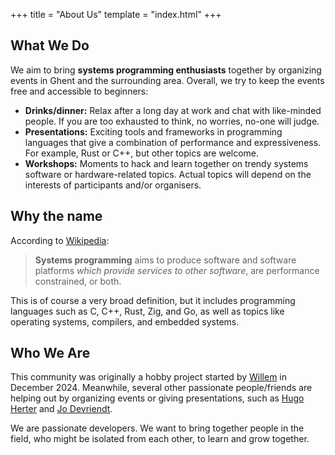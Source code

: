 +++
title = "About Us"
template = "index.html"
+++
 
## What We Do

We aim to bring **systems programming enthusiasts** together by organizing events in Ghent and the surrounding area. Overall, we try to keep the events free and accessible to beginners:

- **Drinks/dinner:** Relax after a long day at work and chat with like-minded people. If you are too exhausted to think, no worries, no-one will judge.
- **Presentations:** Exciting tools and frameworks in programming languages that give a combination of performance and expressiveness. For example, Rust or C++, but other topics are welcome.
- **Workshops:** Moments to hack and learn together on trendy systems software or hardware-related topics. Actual topics will depend on the interests of participants and/or organisers.

## Why the name

According to [Wikipedia](https://en.wikipedia.org/wiki/Systems_programming):

> **Systems programming** aims to produce software and software platforms _which provide services to other software_, are performance constrained, or both.

This is of course a very broad definition, but it includes programming languages such as C, C++, Rust, Zig, and Go, as well as topics like operating systems, compilers, and embedded systems.

## Who We Are

This community was originally a hobby project started by [Willem](https://wvhulle.github.io) in December 2024. Meanwhile, several other passionate people/friends are helping out by organizing events or giving presentations, such as [Hugo Herter](https://github.com/hoh) and [Jo Devriendt](https://jodevriendt.com/contact/).

We are passionate developers. We want to bring together people in the field, who might be isolated from each other, to learn and grow together.
